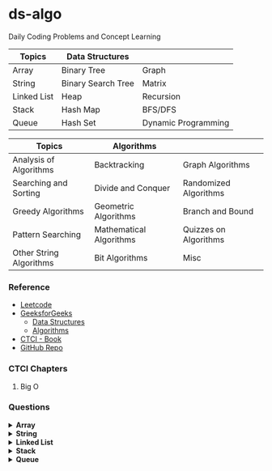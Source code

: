 # ds-algo

Daily Coding Problems and Concept Learning

| Topics | Data Structures | | 
| --| -- | -- |
| Array | Binary Tree | Graph |
| String | Binary Search Tree | Matrix |
| Linked List | Heap | Recursion |
| Stack | Hash Map | BFS/DFS |
| Queue |  Hash Set | Dynamic Programming |

| Topics | Algorithms | | 
| --| -- | -- |
| Analysis of Algorithms | Backtracking | Graph Algorithms |
| Searching and Sorting | Divide and Conquer | Randomized Algorithms |
| Greedy Algorithms | Geometric Algorithms | Branch and Bound |
| Pattern Searching | Mathematical Algorithms | Quizzes on Algorithms |
| Other String Algorithms |  Bit Algorithms | Misc |

### Reference
 - [Leetcode](https://leetcode.com/explore/learn/)
 - [GeeksforGeeks](https://www.geeksforgeeks.org/)
     - [Data Structures](https://www.geeksforgeeks.org/data-structures/)
     - [Algorithms](https://www.geeksforgeeks.org/fundamentals-of-algorithms/?ref=shm)
 - [CTCI - Book](https://www.amazon.in/Cracking-the-Coding-Interview/dp/0984782869/)
 - [GitHub Repo](https://yangshun.github.io/tech-interview-handbook/algorithms/algorithms-introduction)

### CTCI Chapters
1. Big O

### Questions

<details>
<summary>
  <b>Array</b> 
</summary>
</details>


<details>
<summary>
  <b>String</b> 
</summary>
</details>


<details>
<summary>
  <b>Linked List</b> 
</summary>
</details>


<details>
<summary>
  <b>Stack</b> 
</summary>
</details>

<details>
<summary>
  <b>Queue</b> 
</summary>
</details>
